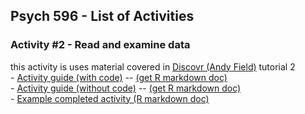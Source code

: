 ## Psych 596 - List of Activities

### Activity #2 - Read and examine data
this activity is uses material covered in [Discovr (Andy Field)](https://www.discovr.rocks/discovr/) tutorial 2  
    - [Activity guide (with code)](examine-read/r_docs/examine-read-instructions-w-code.html) -- [(get R markdown doc)](examine-read/r_docs/examine-read-instructions-w-code.Rmd)  
    - [Activity guide (without code)](examine-read/r_docs/examine-read-instructions-nocode.html) -- [(get R markdown doc)](examine-read/r_docs/examine-read-instructions-nocode.Rmd)  
    - [Example completed activity (R markdown doc)](examine-read/r_docs/examine-read-solutions.Rmd)  
    
  
